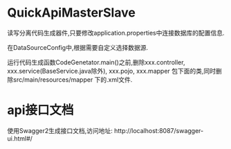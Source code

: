 # QuickApiMasterSlave

读写分离代码生成器件,只要修改application.properties中连接数据库的配置信息.

在DataSourceConfig中,根据需要自定义选择数据源.

运行代码生成函数CodeGenetator.main()之前,删除xxx.controller, xxx.service(BaseService.java除外), xxx.pojo, xxx.mapper 包下面的类,同时删除src/main/resources/mapper 下的.xml文件.

# api接口文档

使用Swagger2生成接口文档,访问地址: http://localhost:8087/swagger-ui.html#/

